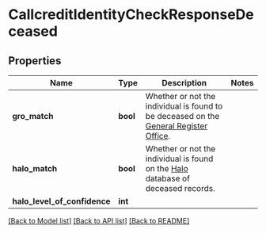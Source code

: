 # CallcreditIdentityCheckResponseDeceased

## Properties
Name | Type | Description | Notes
------------ | ------------- | ------------- | -------------
**gro_match** | **bool** | Whether or not the individual is found to be deceased on the [General Register Office](http://www.gro.gov.uk/). | 
**halo_match** | **bool** | Whether or not the individual is found on the [Halo](http://www.halofraudprevention.com/) database of deceased records. | 
**halo_level_of_confidence** | **int** |  | 

[[Back to Model list]](../README.md#documentation-for-models) [[Back to API list]](../README.md#documentation-for-api-endpoints) [[Back to README]](../README.md)


